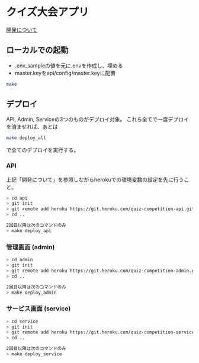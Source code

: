# クイズ大会アプリ

[開発について](https://scrapbox.io/programming-technology/Nuxt_+_Vuetify_+_Rails_API_mode%E3%81%A7%E3%82%AF%E3%82%A4%E3%82%BA%E5%A4%A7%E4%BC%9AWeb%E3%82%A2%E3%83%97%E3%83%AA%E3%82%92%E4%BD%9C%E3%82%8B)

## ローカルでの起動
- .env_sampleの値を元に.envを作成し、埋める
- master.keyをapi/config/master.keyに配置

``` bash
make
```

## デプロイ
API, Admin, Serviceの3つのものがデプロイ対象。
これら全てで一度デプロイを済ませれば、あとは
``` bash
make deploy_all
```
で全てのデプロイを実行する。

### API
上記「開発について」を参照しながらherokuでの環境変数の設定を先に行うこと。
``` bash
> cd api
> git init
> git remote add heroku https://git.heroku.com/quiz-competition-api.git
> cd ..

2回目以降は次のコマンドのみ
> make deploy_api
```

### 管理画面 (admin)
``` bash
> cd admin
> git init
> git remote add heroku https://git.heroku.com/quiz-competition-admin.git
> cd ..

2回目以降は次のコマンドのみ
> make deploy_admin
```

### サービス画面 (service)
``` bash
> cd service
> git init
> git remote add heroku https://git.heroku.com/quiz-competition-service.git
> cd ..

2回目以降は次のコマンドのみ
> make deploy_service
```
